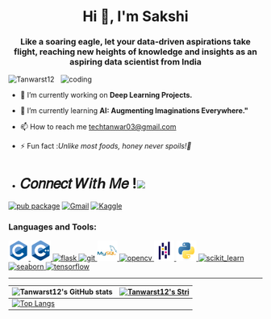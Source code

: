 
<h1 align="center">Hi 👋, I'm Sakshi </h1>
<h3 align="center">Like a soaring eagle, let your data-driven aspirations take flight, reaching new heights of knowledge and insights as an aspiring data scientist from India</h3>

<img align="right" alt="coding" width="400" src="https://encrypted-tbn0.gstatic.com/images?q=tbn:ANd9GcSwTCNIYd_tNQ5HF3BRTw1CcEE-fX2gmM68bj8lIAZIiLFPKUorhyN2p0uPyC5WIFqBmnc&usqp=CAU">

<p align="left"> <img src="https://komarev.com/ghpvc/?username=Tanwarst12&label=Profile%20views&color=0e75b6&style=flat" alt="Tanwarst12" /> </p>

- 🔭 I’m currently working on **Deep Learning Projects.**

- 📝 I’m currently learning **AI: Augmenting Imaginations Everywhere."**



- 📫 How to reach me techtanwar03@gmail.com

- ⚡ Fun fact :*Unlike most foods, honey never spoils!:slightly_smiling_face:*
- # 𝐶𝑜𝑛𝑛𝑒𝑐𝑡 𝑊𝑖𝑡ℎ 𝑀𝑒 !<img align="center" src="https://user-images.githubusercontent.com/106914208/213799858-a190b73c-4c67-41af-ade4-028f34ac1611.gif" width="100">





[![pub package](https://img.shields.io/badge/LinkedIn-0077B5?style=for-the-badge&logo=linkedin&logoColor=white)](https://www.linkedin.com/in/s-t-69a241250)  [![Gmail](https://img.shields.io/badge/Gmail-DB7093?style=for-the-badge&logo=gmail&logoColor=white)](mailto:techtanwar03@gmail.com)  [![Kaggle](https://img.shields.io/badge/Kaggle-BC544B?style=for-the-badge&logo=kaggle&logoColor=white)](https://www.kaggle.com/)


<h3 align="left">Languages and Tools:</h3>
<p align="left"> <a href="https://www.cprogramming.com/" target="_blank" rel="noreferrer"> <img src="https://raw.githubusercontent.com/devicons/devicon/master/icons/c/c-original.svg" alt="c" width="40" height="40"/> </a> <a href="https://www.w3schools.com/cpp/" target="_blank" rel="noreferrer"> <img src="https://raw.githubusercontent.com/devicons/devicon/master/icons/cplusplus/cplusplus-original.svg" alt="cplusplus" width="40" height="40"/> </a> <a href="https://flask.palletsprojects.com/" target="_blank" rel="noreferrer"> <img src="https://www.vectorlogo.zone/logos/pocoo_flask/pocoo_flask-icon.svg" alt="flask" width="40" height="40"/> </a> <a href="https://git-scm.com/" target="_blank" rel="noreferrer"> <img src="https://www.vectorlogo.zone/logos/git-scm/git-scm-icon.svg" alt="git" width="40" height="40"/> </a> <a href="https://www.mysql.com/" target="_blank" rel="noreferrer"> <img src="https://raw.githubusercontent.com/devicons/devicon/master/icons/mysql/mysql-original-wordmark.svg" alt="mysql" width="40" height="40"/> </a> <a href="https://opencv.org/" target="_blank" rel="noreferrer"> <img src="https://www.vectorlogo.zone/logos/opencv/opencv-icon.svg" alt="opencv" width="40" height="40"/> </a> <a href="https://pandas.pydata.org/" target="_blank" rel="noreferrer"> <img src="https://raw.githubusercontent.com/devicons/devicon/2ae2a900d2f041da66e950e4d48052658d850630/icons/pandas/pandas-original.svg" alt="pandas" width="40" height="40"/> </a> <a href="https://www.python.org" target="_blank" rel="noreferrer"> <img src="https://raw.githubusercontent.com/devicons/devicon/master/icons/python/python-original.svg" alt="python" width="40" height="40"/> </a> <a href="https://scikit-learn.org/" target="_blank" rel="noreferrer"> <img src="https://upload.wikimedia.org/wikipedia/commons/0/05/Scikit_learn_logo_small.svg" alt="scikit_learn" width="40" height="40"/> </a> <a href="https://seaborn.pydata.org/" target="_blank" rel="noreferrer"> <img src="https://seaborn.pydata.org/_images/logo-mark-lightbg.svg" alt="seaborn" width="40" height="40"/> </a> <a href="https://www.tensorflow.org" target="_blank" rel="noreferrer"> <img src="https://www.vectorlogo.zone/logos/tensorflow/tensorflow-icon.svg" alt="tensorflow" width="40" height="40"/> </a> </p>




---
| ![Tanwarst12's GitHub stats](https://github-readme-stats.vercel.app/api?username=Tanwarst12&show_icons=true&theme=radical) | [![Tanwarst12's Stri](https://streak-stats.demolab.com?user=Tanwarst12&theme=dark&border_radius=7&mode=weekly)](https://git.io/streak-stats) |
| ------------------------------------------------------------ | ------------------------------------------------------------ |
| [![Top Langs](https://github-readme-stats.vercel.app/api/top-langs/?username=Tanwarst12&layout=compact&&show_icons=true&theme=radical)](https://github.com/Tanwarst12/github-readme-stats) |                                                              |






 
       

